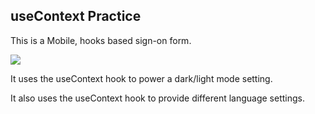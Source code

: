 ## useContext Practice

This is a Mobile, hooks based sign-on form.

![](https://media.giphy.com/media/H6KMNojNCO1c9dcHdF/giphy.gif)

It uses the useContext hook to power a dark/light mode setting.

It also uses the useContext hook to provide different language settings.
